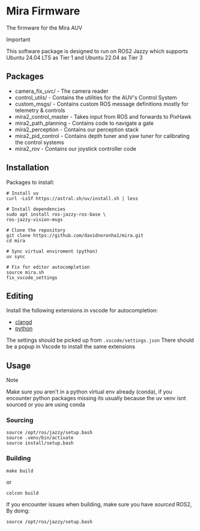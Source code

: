 # Mira Firmware
The firmware for the Mira AUV

> [!IMPORTANT]
> This software package is designed to run on ROS2 Jazzy which supports Ubuntu 24.04 LTS as Tier 1 and Ubuntu 22.04 as Tier 3

## Packages
- camera_fix_uvc/ - The camera reader
- control_utils/ - Contains the utilities for the AUV's Control System
- custom_msgs/ - Contains custom ROS message definitions mostly for telemetry & controls
- mira2_control_master - Takes input from ROS and forwards to PixHawk
- mira2_path_planning - Contains code to navigate a gate
- mira2_perception - Contains our perception stack
- mira2_pid_control - Contains depth tuner and yaw tuner for calibrating the control systems
- mira2_rov - Contains our joystick controller code

## Installation
Packages to install:
```
# Install uv
curl -LsSf https://astral.sh/uv/install.sh | less

# Install dependencies
sudo apt install ros-jazzy-ros-base \
ros-jazzy-vision-msgs

# Clone the repository
git clone https://github.com/davidnoronha1/mira.git
cd mira

# Sync virtual enviroment (python)
uv sync

# Fix for editor autocompletion
source mira.sh
fix_vscode_settings
```

## Editing
Install the following extensions in vscode for autocompletion:
- [clangd](https://marketplace.visualstudio.com/items?itemName=llvm-vs-code-extensions.vscode-clangd)
- [python](https://marketplace.visualstudio.com/items?itemName=ms-python.python)

The settings should be picked up from `.vscode/settings.json`
There should be a popup in Vscode to install the same extensions

## Usage

> [!NOTE]
> Make sure you aren't in a python virtual env already (conda), if you encounter python packages missing its usually because the uv venv isnt sourced or you are using conda

### Sourcing
```
source /opt/ros/jazzy/setup.bash
source .venv/bin/activate
source install/setup.bash
```

### Building
```
make build
```
or 
```
colcon build
```

If you encounter issues when building, make sure you have _sourced_ ROS2, By doing:
```
source /opt/ros/jazzy/setup.bash
```